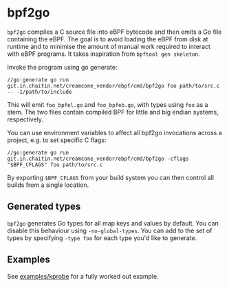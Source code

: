 bpf2go
===

`bpf2go` compiles a C source file into eBPF bytecode and then emits a
Go file containing the eBPF. The goal is to avoid loading the
eBPF from disk at runtime and to minimise the amount of manual
work required to interact with eBPF programs. It takes inspiration
from `bpftool gen skeleton`.

Invoke the program using go generate:

    //go:generate go run git.in.chaitin.net/creamcone_vendor/ebpf/cmd/bpf2go foo path/to/src.c -- -I/path/to/include

This will emit `foo_bpfel.go` and `foo_bpfeb.go`, with types using `foo`
as a stem. The two files contain compiled BPF for little and big
endian systems, respectively.

You can use environment variables to affect all bpf2go invocations
across a project, e.g. to set specific C flags:

    //go:generate go run git.in.chaitin.net/creamcone_vendor/ebpf/cmd/bpf2go -cflags "$BPF_CFLAGS" foo path/to/src.c

By exporting `$BPF_CFLAGS` from your build system you can then control
all builds from a single location.

## Generated types

`bpf2go` generates Go types for all map keys and values by default. You can
disable this behaviour using `-no-global-types`. You can add to the set of
types by specifying `-type foo` for each type you'd like to generate.

## Examples

See [examples/kprobe](../../examples/kprobe/main.go) for a fully worked out example.
